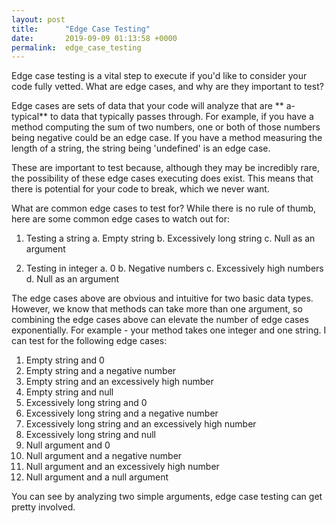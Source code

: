 ```yaml
---
layout: post
title:      "Edge Case Testing"
date:       2019-09-09 01:13:58 +0000
permalink:  edge_case_testing
---
```



Edge case testing is a vital step to execute if you'd like to consider your code fully vetted.  What are edge cases, and why are they important to test?

Edge cases are sets of data that your code will analyze that are ** a-typical** to data that typically passes through.  For example, if you have a method computing the sum of two numbers, one or both of those numbers being negative could be an edge case.  If you have a method measuring the length of a string, the string being 'undefined' is an edge case.

These are important to test because, although they may be incredibly rare, the possibility of these edge cases executing does exist.  This means that there is potential for your code to break, which we never want.

What are common edge cases to test for?  While there is no rule of thumb, here are some common edge cases to watch out for:

1.  Testing a string
      a. Empty string
			b. Excessively long string
			c. Null as an argument
			
2. Testing in integer
      a.  0
			b. Negative numbers
			c. Excessively high numbers
			d. Null as an argument

The edge cases above are obvious and intuitive for two basic data types.  However, we know that methods can take more than one argument, so combining the edge cases above can elevate the number of edge cases exponentially.  For example - your method takes one integer and one string.  I can test for the following edge cases:

1. Empty string and 0 
2. Empty string and a negative number
3. Empty string and an excessively high number
4. Empty string and null
5. Excessively long string and 0
6. Excessively long string and a negative number
7. Excessively long string and an excessively high number
8. Excessively long string and null
9. Null argument and 0
10. Null argument and a negative number
11. Null argument and an excessively high number
12. Null argument and a null argument

You can see by analyzing two simple arguments, edge case testing can get pretty involved.

